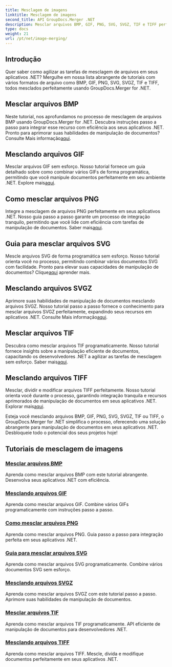 ```yaml
---
title: Mesclagem de imagens
linktitle: Mesclagem de imagens
second_title: API GroupDocs.Merger .NET
description: Mesclar arquivos BMP, GIF, PNG, SVG, SVGZ, TIF e TIFF perfeitamente com GroupDocs.Merger .NET. Integre com eficiência a manipulação de documentos em seus aplicativos .NET.
type: docs
weight: 21
url: /pt/net/image-merging/
---
```

## Introdução

Quer saber como agilizar as tarefas de mesclagem de arquivos em seus aplicativos .NET? Mergulhe em nossa lista abrangente de tutoriais com vários formatos de arquivo como BMP, GIF, PNG, SVG, SVGZ, TIF e TIFF, todos mesclados perfeitamente usando GroupDocs.Merger for .NET.

## Mesclar arquivos BMP

 Neste tutorial, nos aprofundamos no processo de mesclagem de arquivos BMP usando GroupDocs.Merger for .NET. Descubra instruções passo a passo para integrar esse recurso com eficiência aos seus aplicativos .NET. Pronto para aprimorar suas habilidades de manipulação de documentos? Consulte Mais informação[aqui](./merge-bmp-files/).

## Mesclando arquivos GIF

 Mesclar arquivos GIF sem esforço. Nosso tutorial fornece um guia detalhado sobre como combinar vários GIFs de forma programática, permitindo que você manipule documentos perfeitamente em seu ambiente .NET. Explore mais[aqui](./merging-gif-files/).

## Como mesclar arquivos PNG

Integre a mesclagem de arquivos PNG perfeitamente em seus aplicativos .NET. Nosso guia passo a passo garante um processo de integração tranquilo, permitindo que você lide com eficiência com tarefas de manipulação de documentos. Saber mais[aqui](./how-to-merge-png-files/).

## Guia para mesclar arquivos SVG

 Mescle arquivos SVG de forma programática sem esforço. Nosso tutorial orienta você no processo, permitindo combinar vários documentos SVG com facilidade. Pronto para elevar suas capacidades de manipulação de documentos? Clique[aqui](./guide-merging-svg-files/) aprender mais.

## Mesclando arquivos SVGZ

 Aprimore suas habilidades de manipulação de documentos mesclando arquivos SVGZ. Nosso tutorial passo a passo fornece o conhecimento para mesclar arquivos SVGZ perfeitamente, expandindo seus recursos em aplicativos .NET. Consulte Mais informação[aqui](./merging-svgz-files/).

## Mesclar arquivos TIF

 Descubra como mesclar arquivos TIF programaticamente. Nosso tutorial fornece insights sobre a manipulação eficiente de documentos, capacitando os desenvolvedores .NET a agilizar as tarefas de mesclagem sem esforço. Saber mais[aqui](./merge-tif-files/).

## Mesclando arquivos TIFF

Mesclar, dividir e modificar arquivos TIFF perfeitamente. Nosso tutorial orienta você durante o processo, garantindo integração tranquila e recursos aprimorados de manipulação de documentos em seus aplicativos .NET. Explorar mais[aqui](./merging-tiff-files/).

Esteja você mesclando arquivos BMP, GIF, PNG, SVG, SVGZ, TIF ou TIFF, o GroupDocs.Merger for .NET simplifica o processo, oferecendo uma solução abrangente para manipulação de documentos em seus aplicativos .NET. Desbloqueie todo o potencial dos seus projetos hoje!
## Tutoriais de mesclagem de imagens
### [Mesclar arquivos BMP](./merge-bmp-files/)
Aprenda como mesclar arquivos BMP com este tutorial abrangente. Desenvolva seus aplicativos .NET com eficiência.
### [Mesclando arquivos GIF](./merging-gif-files/)
Aprenda como mesclar arquivos GIF. Combine vários GIFs programaticamente com instruções passo a passo.
### [Como mesclar arquivos PNG](./how-to-merge-png-files/)
Aprenda como mesclar arquivos PNG. Guia passo a passo para integração perfeita em seus aplicativos .NET.
### [Guia para mesclar arquivos SVG](./guide-merging-svg-files/)
Aprenda como mesclar arquivos SVG programaticamente. Combine vários documentos SVG sem esforço.
### [Mesclando arquivos SVGZ](./merging-svgz-files/)
Aprenda como mesclar arquivos SVGZ com este tutorial passo a passo. Aprimore suas habilidades de manipulação de documentos.
### [Mesclar arquivos TIF](./merge-tif-files/)
Aprenda como mesclar arquivos TIF programaticamente. API eficiente de manipulação de documentos para desenvolvedores .NET.
### [Mesclando arquivos TIFF](./merging-tiff-files/)
Aprenda como mesclar arquivos TIFF. Mescle, divida e modifique documentos perfeitamente em seus aplicativos .NET.